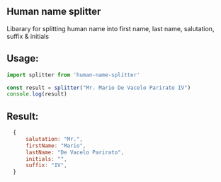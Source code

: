 Human name splitter
---

Libarary for splitting human name into first name, last name, salutation, suffix & initials

Usage:
---

```javascript
import splitter from 'human-name-splitter'

const result = splitter("Mr. Mario De Vacelo Parirato IV")
console.log(result)
```

Result:
---

```javascript
  {
      salutation: "Mr.",
      firstName: "Mario",
      lastName: "De Vacelo Parirato",
      initials: "",
      suffix: "IV",
  }
```